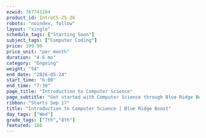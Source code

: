 ```yaml
---
ecwid: 767741104
product_id: IntroCS-25-26
robots: "noindex, follow"
layout: "single"
schedule_tags: ["Starting Soon"]
subject_tags: ["Computer Coding"]
price: 199.99
price_unit: "per month"
duration: "4-6 mo"
category: "Ongoing"
weight: "54"
end_date: "2026-05-24"
start_time: "6:00"
end_time: "7:30"
page_title: "Introduction to Computer Science"
page_subtitle: "Get started with Computer Science through Blue Ridge Boost and CodeHS!"
ribbon: "Starts Sep 17"
title: "Introduction to Computer Science | Blue Ridge Boost"
day_tags: ["Wed"]
grade_tags: ["7th","8th"]
featured: 186
---
```

